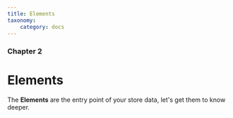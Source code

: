 ```yaml
---
title: Elements
taxonomy:
    category: docs
---
```


### Chapter 2

# Elements

The **Elements** are the entry point of your store data, let's get them to know deeper.
